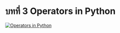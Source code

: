 # บทที่ 3 Operators in Python

[![Operators in Python](https://img.youtube.com/vi/iyOVgQDkx1E)](https://www.youtube.com/watch?v=iyOVgQDkx1E)
